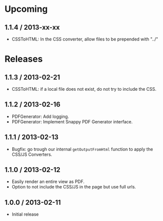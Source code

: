 # Upcoming
## 1.1.4 / 2013-xx-xx
* CSSToHTML: In the CSS converter, allow files to be prepended with "../"

# Releases
## 1.1.3 / 2013-02-21
* CSSToHTML: if a local file does not exist, do not try to include the CSS.

## 1.1.2 / 2013-02-16
* PDFGenerator: Add logging.
* PDFGenerator: Implement Snappy PDF Generator interface.

## 1.1.1 / 2013-02-13
* Bugfix: go trough our internal `getOutputFromHtml` function to apply the CSS/JS Converters.

## 1.1.0 / 2013-02-12
* Easily render an entire view as PDF.
* Option to not include the CSS/JS in the page but use full urls.

## 1.0.0 / 2013-02-11
* Initial release
